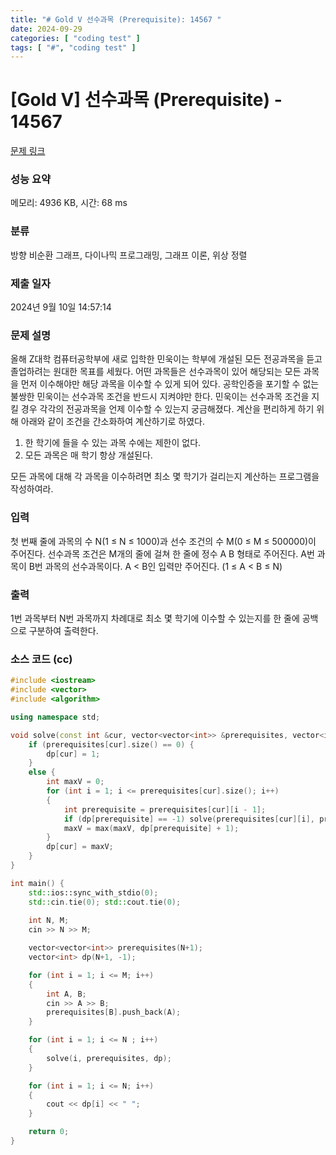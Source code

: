 ```yaml
---
title: "# Gold V 선수과목 (Prerequisite): 14567 "
date: 2024-09-29
categories: [ "coding test" ]
tags: [ "#", "coding test" ]
---
```


# [Gold V] 선수과목 (Prerequisite) - 14567 

[문제 링크](https://www.acmicpc.net/problem/14567) 

### 성능 요약

메모리: 4936 KB, 시간: 68 ms

### 분류

방향 비순환 그래프, 다이나믹 프로그래밍, 그래프 이론, 위상 정렬

### 제출 일자

2024년 9월 10일 14:57:14

### 문제 설명

<p>올해 Z대학 컴퓨터공학부에 새로 입학한 민욱이는 학부에 개설된 모든 전공과목을 듣고 졸업하려는 원대한 목표를 세웠다. 어떤 과목들은 선수과목이 있어 해당되는 모든 과목을 먼저 이수해야만 해당 과목을 이수할 수 있게 되어 있다. 공학인증을 포기할 수 없는 불쌍한 민욱이는 선수과목 조건을 반드시 지켜야만 한다. 민욱이는 선수과목 조건을 지킬 경우 각각의 전공과목을 언제 이수할 수 있는지 궁금해졌다. 계산을 편리하게 하기 위해 아래와 같이 조건을 간소화하여 계산하기로 하였다.</p>

<ol>
	<li>한 학기에 들을 수 있는 과목 수에는 제한이 없다.</li>
	<li>모든 과목은 매 학기 항상 개설된다.</li>
</ol>

<p>모든 과목에 대해 각 과목을 이수하려면 최소 몇 학기가 걸리는지 계산하는 프로그램을 작성하여라.</p>

### 입력 

 <p>첫 번째 줄에 과목의 수 N(1 ≤ N ≤ 1000)과 선수 조건의 수 M(0 ≤ M ≤ 500000)이 주어진다. 선수과목 조건은 M개의 줄에 걸쳐 한 줄에 정수 A B 형태로 주어진다. A번 과목이 B번 과목의 선수과목이다. A < B인 입력만 주어진다. (1 ≤ A < B ≤ N)</p>

### 출력 

 <p>1번 과목부터 N번 과목까지 차례대로 최소 몇 학기에 이수할 수 있는지를 한 줄에 공백으로 구분하여 출력한다.</p>


### 소스 코드 (cc)
```cc
#include <iostream>
#include <vector>
#include <algorithm>

using namespace std;

void solve(const int &cur, vector<vector<int>> &prerequisites, vector<int> &dp) {
	if (prerequisites[cur].size() == 0) {
		dp[cur] = 1;
	}
	else {
		int maxV = 0;
		for (int i = 1; i <= prerequisites[cur].size(); i++)
		{
			int prerequisite = prerequisites[cur][i - 1];
			if (dp[prerequisite] == -1) solve(prerequisites[cur][i], prerequisites, dp);
			maxV = max(maxV, dp[prerequisite] + 1);
		}
		dp[cur] = maxV;
	}
}

int main() {
    std::ios::sync_with_stdio(0);
	std::cin.tie(0); std::cout.tie(0);
    
	int N, M;
	cin >> N >> M;

	vector<vector<int>> prerequisites(N+1);
	vector<int> dp(N+1, -1);

	for (int i = 1; i <= M; i++)
	{
		int A, B;
		cin >> A >> B;
		prerequisites[B].push_back(A);
	}

	for (int i = 1; i <= N ; i++)
	{
		solve(i, prerequisites, dp);
	}

	for (int i = 1; i <= N; i++)
	{
		cout << dp[i] << " ";
	}

	return 0;
}
```
